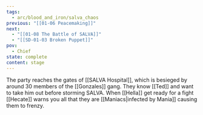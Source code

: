 ```yaml
---
tags:
  - arc/blood_and_iron/salva_chaos
previous: "[[01-06 Peacemaking]]"
next:
  - "[[01-08 The Battle of SALVA]]"
  - "[[SD-01-03 Broken Puppet]]"
pov:
  - Chief
state: complete
content: stage
---
```

The party reaches the gates of [[SALVA Hospital]], which is besieged by around 30 members of the [[Gonzales]] gang. They know [[Ted]] and want to take him out before storming SALVA.
When [[Hella]] get ready for a fight [[Hecate]] warns you all that they are [[Maniacs|infected by Mania]] causing them to frenzy.